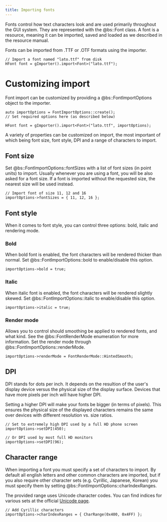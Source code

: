```yaml
---
title: Importing fonts
---
```


Fonts control how text characters look and are used primarily throughout the GUI system. They are represented with the @bs::Font class. A font is a resource, meaning it can be imported, saved and loaded as we described in the resource manual.

Fonts can be imported from .TTF or .OTF formats using the importer.

~~~~~~~~~~~~~{.cpp}
// Import a font named "lato.ttf" from disk
HFont font = gImporter().import<Font>("lato.ttf");
~~~~~~~~~~~~~

# Customizing import
Font import can be customized by providing a @bs::FontImportOptions object to the importer.

~~~~~~~~~~~~~{.cpp}
auto importOptions = FontImportOptions::create();
// Set required options here (as described below)

HFont font = gImporter().import<Font>("lato.ttf", importOptions);
~~~~~~~~~~~~~

A variety of properties can be customized on import, the most important of which being font size, font style, DPI and a range of characters to import.

## Font size
Set @bs::FontImportOptions::fontSizes with a list of font sizes (in point units) to import. Usually whenever you are using a font, you will be also asked for a font size. If a font is imported without the requested size, the nearest size will be used instead.

~~~~~~~~~~~~~{.cpp}
// Import font of size 11, 12 and 16
importOptions->fontSizes = { 11, 12, 16 };
~~~~~~~~~~~~~

## Font style
When it comes to font style, you can control three options: bold, italic and rendering mode.

### Bold
When bold font is enabled, the font characters will be rendered thicker than normal. Set @bs::FontImportOptions::bold to enable/disable this option.

~~~~~~~~~~~~~{.cpp}
importOptions->bold = true;
~~~~~~~~~~~~~

### Italic
When italic font is enabled, the font characters will be rendered slightly skewed. Set @bs::FontImportOptions::italic to enable/disable this option.

~~~~~~~~~~~~~{.cpp}
importOptions->italic = true;
~~~~~~~~~~~~~

### Render mode
Allows you to control should smoothing be applied to rendered fonts, and what kind. See the @bs::FontRenderMode enumeration for more information. Set the render mode through @bs::FontImportOptions::renderMode.

~~~~~~~~~~~~~{.cpp}
importOptions->renderMode = FontRenderMode::HintedSmooth;
~~~~~~~~~~~~~

## DPI
DPI stands for dots per inch. It depends on the resultion of the user's display device versus the physical size of the display surface. Devices that have more pixels per inch will have higher DPI. 

Setting a higher DPI will make your fonts be bigger (in terms of pixels). This ensures the physical size of the displayed characters remains the same over devices with different resolution vs. size ratios.

~~~~~~~~~~~~~{.cpp}
// Set to extremely high DPI used by a full HD phone screen
importOptions->setDPI(450);

// Or DPI used by most full HD monitors
importOptions->setDPI(96);
~~~~~~~~~~~~~

## Character range
When importing a font you must specify a set of characters to import. By default all english letters and other common characters are imported, but if you also require other character sets (e.g. Cyrillic, Japanese, Korean) you must specify them by setting @bs::FontImportOptions::charIndexRanges.

The provided range uses Unicode character codes. You can find indices for various sets at the official [Unicode page](http://www.unicode.org/charts/).

~~~~~~~~~~~~~{.cpp}
// Add Cyrillic characters
importOptions->charIndexRanges = { CharRange(0x400, 0x4FF) };
~~~~~~~~~~~~~